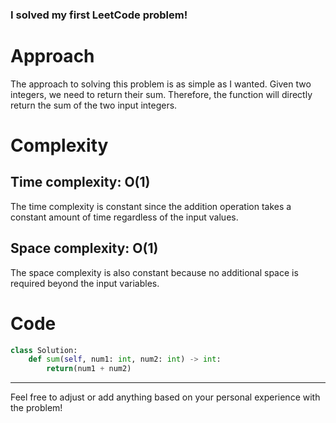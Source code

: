 ### I solved my first LeetCode problem!

# Approach
The approach to solving this problem is as simple as I wanted. Given two integers, we need to return their sum. Therefore, the function will directly return the sum of the two input integers.

# Complexity
## Time complexity: O(1)
The time complexity is constant since the addition operation takes a constant amount of time regardless of the input values.

## Space complexity: O(1)
The space complexity is also constant because no additional space is required beyond the input variables.

# Code
```python
class Solution:
    def sum(self, num1: int, num2: int) -> int:
        return(num1 + num2)
```

---

Feel free to adjust or add anything based on your personal experience with the problem!
